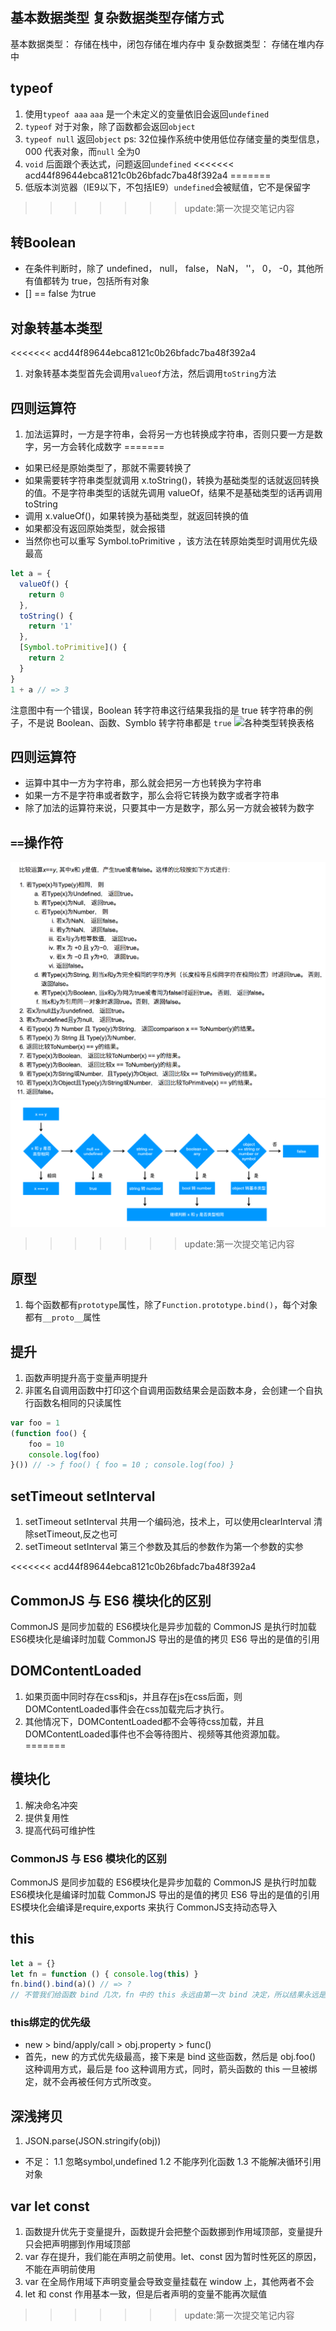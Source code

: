 ## 基本数据类型 复杂数据类型存储方式
基本数据类型： 存储在栈中，闭包存储在堆内存中
复杂数据类型： 存储在堆内存中

## typeof
1. 使用`typeof aaa` `aaa` 是一个未定义的变量依旧会返回`undefined`
2. `typeof` 对于对象，除了函数都会返回`object`
3. `typeof null` 返回`object` ps: 32位操作系统中使用低位存储变量的类型信息，000 代表对象，而`null` 全为0
4. `void` 后面跟个表达式，问题返回`undefined`
<<<<<<< acd44f89644ebca8121c0b26bfadc7ba48f392a4
=======
5. 低版本浏览器（IE9以下，不包括IE9）`undefined`会被赋值，它不是保留字
>>>>>>> update:第一次提交笔记内容

## 转Boolean
- 在条件判断时，除了 undefined， null， false， NaN， ''， 0， -0，其他所有值都转为 true，包括所有对象
- [] == false 为true

## 对象转基本类型
<<<<<<< acd44f89644ebca8121c0b26bfadc7ba48f392a4
1. 对象转基本类型首先会调用`valueof`方法，然后调用`toString`方法

## 四则运算符
1. 加法运算时，一方是字符串，会将另一方也转换成字符串，否则只要一方是数字，另一方会转化成数字
=======
- 如果已经是原始类型了，那就不需要转换了
- 如果需要转字符串类型就调用 x.toString()，转换为基础类型的话就返回转换的值。不是字符串类型的话就先调用 valueOf，结果不是基础类型的话再调用 toString
- 调用 x.valueOf()，如果转换为基础类型，就返回转换的值
- 如果都没有返回原始类型，就会报错
- 当然你也可以重写 Symbol.toPrimitive ，该方法在转原始类型时调用优先级最高

```js
let a = {
  valueOf() {
    return 0
  },
  toString() {
    return '1'
  },
  [Symbol.toPrimitive]() {
    return 2
  }
}
1 + a // => 3
```

注意图中有一个错误，Boolean 转字符串这行结果我指的是 true 转字符串的例子，不是说 Boolean、函数、Symblo 转字符串都是 `true`
![各种类型转换表格](https://user-gold-cdn.xitu.io/2018/11/15/16716dec14421e47?imageView2/0/w/1280/h/960/format/webp/ignore-error/1)

## 四则运算符
- 运算中其中一方为字符串，那么就会把另一方也转换为字符串
- 如果一方不是字符串或者数字，那么会将它转换为数字或者字符串
- 除了加法的运算符来说，只要其中一方是数字，那么另一方就会被转为数字

## `==`操作符
![](./images/==是如何转换的.png)
![](./images/==.png)
>>>>>>> update:第一次提交笔记内容

## 原型
1. 每个函数都有`prototype`属性，除了`Function.prototype.bind()`，每个对象都有`__proto__`属性

## 提升
1. 函数声明提升高于变量声明提升
2. 非匿名自调用函数中打印这个自调用函数结果会是函数本身，会创建一个自执行函数名相同的只读属性
```js
var foo = 1
(function foo() {
    foo = 10
    console.log(foo)
}()) // -> ƒ foo() { foo = 10 ; console.log(foo) }
```

## setTimeout setInterval
1. setTimeout setInterval 共用一个编码池，技术上，可以使用clearInterval 清除setTimeout,反之也可
2. setTimeout setInterval 第三个参数及其后的参数作为第一个参数的实参

<<<<<<< acd44f89644ebca8121c0b26bfadc7ba48f392a4
## CommonJS 与 ES6 模块化的区别 
CommonJS 是同步加载的 ES6模块化是异步加载的
CommonJS 是执行时加载 ES6模块化是编译时加载
CommonJS 导出的是值的拷贝 ES6 导出的是值的引用

## DOMContentLoaded
1. 如果页面中同时存在css和js，并且存在js在css后面，则DOMContentLoaded事件会在css加载完后才执行。
2. 其他情况下，DOMContentLoaded都不会等待css加载，并且DOMContentLoaded事件也不会等待图片、视频等其他资源加载。
=======
## 模块化
1. 解决命名冲突
2. 提供复用性
3. 提高代码可维护性
### CommonJS 与 ES6 模块化的区别 
CommonJS 是同步加载的 ES6模块化是异步加载的
CommonJS 是执行时加载 ES6模块化是编译时加载
CommonJS 导出的是值的拷贝 ES6 导出的是值的引用
ES模块化会编译是require,exports 来执行
CommonJS支持动态导入

## this

```js
let a = {}
let fn = function () { console.log(this) }
fn.bind().bind(a)() // => ?
// 不管我们给函数 bind 几次，fn 中的 this 永远由第一次 bind 决定，所以结果永远是 window。
```

### this绑定的优先级
- new > bind/apply/call > obj.property > func()
- 首先，new 的方式优先级最高，接下来是 bind 这些函数，然后是 obj.foo() 这种调用方式，最后是 foo 这种调用方式，同时，箭头函数的 this 一旦被绑定，就不会再被任何方式所改变。


## 深浅拷贝
1. JSON.parse(JSON.stringify(obj))
- 不足：
1.1 忽略symbol,undefined
1.2 不能序列化函数
1.3 不能解决循环引用对象

## var let const 
1. 函数提升优先于变量提升，函数提升会把整个函数挪到作用域顶部，变量提升只会把声明挪到作用域顶部
2. var 存在提升，我们能在声明之前使用。let、const 因为暂时性死区的原因，不能在声明前使用
3. var 在全局作用域下声明变量会导致变量挂载在 window 上，其他两者不会
4. let 和 const 作用基本一致，但是后者声明的变量不能再次赋值
>>>>>>> update:第一次提交笔记内容
